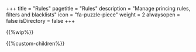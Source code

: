 +++
title = "Rules"
pagetitle = "Rules"
description = "Manage princing rules, filters and blacklists"
icon = "fa-puzzle-piece"
weight = 2
alwaysopen = false
isDirectory = false
+++

{{%wip%}}

{{%custom-children%}}